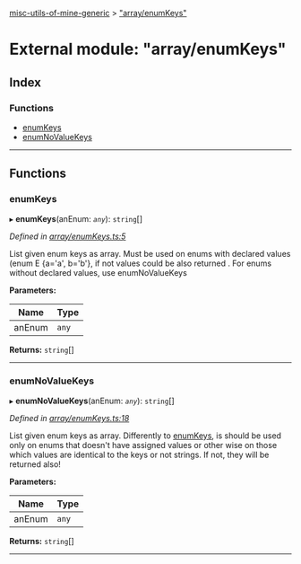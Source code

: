 [misc-utils-of-mine-generic](../README.md) > ["array/enumKeys"](../modules/_array_enumkeys_.md)

# External module: "array/enumKeys"

## Index

### Functions

* [enumKeys](_array_enumkeys_.md#enumkeys)
* [enumNoValueKeys](_array_enumkeys_.md#enumnovaluekeys)

---

## Functions

<a id="enumkeys"></a>

###  enumKeys

▸ **enumKeys**(anEnum: *`any`*): `string`[]

*Defined in [array/enumKeys.ts:5](https://github.com/cancerberoSgx/misc-utils-of-mine/blob/999a52b/misc-utils-of-mine-generic/src/array/enumKeys.ts#L5)*

List given enum keys as array. Must be used on enums with declared values (enum E {a='a', b='b'}, if not values could be also returned . For enums without declared values, use enumNoValueKeys

**Parameters:**

| Name | Type |
| ------ | ------ |
| anEnum | `any` |

**Returns:** `string`[]

___
<a id="enumnovaluekeys"></a>

###  enumNoValueKeys

▸ **enumNoValueKeys**(anEnum: *`any`*): `string`[]

*Defined in [array/enumKeys.ts:18](https://github.com/cancerberoSgx/misc-utils-of-mine/blob/999a52b/misc-utils-of-mine-generic/src/array/enumKeys.ts#L18)*

List given enum keys as array. Differently to [enumKeys](_array_enumkeys_.md#enumkeys), is should be used only on enums that doesn't have assigned values or other wise on those which values are identical to the keys or not strings. If not, they will be returned also!

**Parameters:**

| Name | Type |
| ------ | ------ |
| anEnum | `any` |

**Returns:** `string`[]

___

